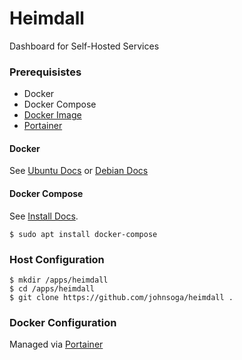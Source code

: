 # Heimdall
Dashboard for Self-Hosted Services

### Prerequisistes
- Docker
- Docker Compose
- [Docker Image](https://hub.docker.com/r/linuxserver/heimdall)
- [Portainer](https://www.portainer.io/) 

#### Docker
See [Ubuntu Docs](https://docs.docker.com/engine/install/ubuntu/) or [Debian Docs](https://docs.docker.com/engine/install/debian/)

#### Docker Compose
See [Install Docs](https://docs.docker.com/compose/install/).
```
$ sudo apt install docker-compose
```

### Host Configuration
```
$ mkdir /apps/heimdall
$ cd /apps/heimdall
$ git clone https://github.com/johnsoga/heimdall .
```

### Docker Configuration
Managed via [Portainer](https://www.portainer.io/)
